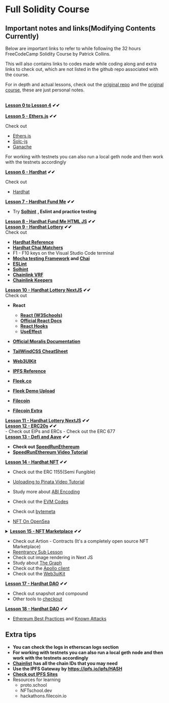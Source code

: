 # **Full Solidity Course**

## **Important notes and links(Modifying Contents Currently)**

Below are important links to refer to while following the 32 hours FreeCodeCamp Solidity Course by Patrick Collins.

This will also contains links to codes made while coding along and extra links to check out, which are not listed in the github repo associated with the course.

For in depth and actual lessons, check out the [original repo](https://github.com/smartcontractkit/full-blockchain-solidity-course-js) and the [original course](https://www.youtube.com/watch?v=gyMwXuJrbJQ), these are just personal notes.

<br>
<div><b><u>Lesson 0 to Lesson 4</u> ✔✔</b></div>
<br>
<div><b><u>Lesson 5 - Ethers.js</u> ✔✔</b></div>

Check out

- [Ethers.js](https://docs.ethers.io/v5/getting-started/)
- [Solc-js](https://github.com/ethereum/solc-js)
- [Ganache](https://trufflesuite.com/ganache/)

For working with testnets you can also run a local geth node and then work with the testnets accordingly

<div><b><u>Lesson 6 - Hardhat</u> ✔✔</b></div>

Check out

- [Hardhat]()

<div><b><u>Lesson 7 - Hardhat Fund Me</u> ✔✔</b></div>

- Try **[Solhint](https://www.npmjs.com/package/solhint)** **, Eslint and practice testing**

<div><b><u>Lesson 8 - Hardhat Fund Me HTML JS</u> ✔✔</b></div>
<div><b><u>Lesson 9 - Hardhat Lottery</u> ✔✔</b></div>
Check out

- **[Hardhat Reference]()**
- **[Hardhat Chai Matchers](https://hardhat.org/hardhat-chai-matchers/docs/overview)**
- F1 - F10 keys on the Visual Studio Code terminal
- **[Mocha testing Framework](https://mochajs.org/) and [Chai](https://www.chaijs.com/)**
- **[ESLint](https://eslint.org/docs/latest/)**
- **[Solhint](https://github.com/protofire/solhint)**
- **[Chainlink VRF](https://vrf.chain.link)**
- **[Chainlink Keepers](https://keepers.chain.link)**
<div><b><u>Lesson 10 - Hardhat Lottery NextJS</u> ✔✔</b></div>
Check out

- **React**

  - **[React (W3Schools)](https://www.w3schools.com/REACT/DEFAULT.ASP)**
  - **[Official React Docs](https://reactjs.org/docs/getting-started.html)**
  - **[React Hooks](https://reactjs.org/docs/hooks-intro.html)**
  - **[UseEffect](https://reactjs.org/docs/hooks-effect.html)**

- **[Official Moralis Documentation](https://docs.moralis.io/)**

- **[TailWindCSS CheatSheet](https://nerdcave.com/tailwind-cheat-sheet)**

- **[Web3UIKit](https://github.com/web3ui/web3uikit)**
- **[IPFS Reference](https://protocol-labs.gitbook.io/launchpad-curriculum/launchpad-learning-resources/protocol-labs-network/os-contributing)**

- **[Fleek.co](https://fleek.co/)**
- **[Fleek Demo Upload](https://youtu.be/gyMwXuJrbJQ?t=66363)**
- **[Filecoin](http://filecoin.io/)**
- **[Filecoin Extra](https://bit.ly/PL-Launchpad)**

<div><b><u>Lesson 11 - Hardhat Lottery NextJS</u> ✔✔</b></div>
<div><b><u>Lesson 12 - ERC20s</u> ✔✔</b></div>
- Check out EIPs and ERCs
- Check out the ERC 677
<div><b><u>Lesson 13 - Defi and Aave</u> ✔✔</b></div>

- **Check out [SpeedRunEthereum](https://speedrunethereum.org/)**
- **[SpeedRunEthereum Video Tutorial](https://youtu.be/gyMwXuJrbJQ?t=73155)**
<div><b><u>Lesson 14 - Hardhat NFT</u> ✔✔</b></div>

- Check out the ERC 1155(Semi Fungible)

- [Uploading to Pinata Video Tutorial](https://youtu.be/gyMwXuJrbJQ?t=77618)

- Study more about [ABI Encoding](https://docs.soliditylang.org/en/v0.8.16/units-and-global-variables.html?highlight=encoding#abi-encoding-and-decoding-functions)

- Check out the [EVM Codes](https://www.evm.codes/)

- Check out [bytemeta](https://bytemeta.vip/)

- [NFT On OpenSea](https://youtu.be/gyMwXuJrbJQ?t=84771)

<div><b><u><details><summary>Lesson 15 - NFT Marketplace</u> ✔✔</b></div>

- Check out Artion - Contracts (It's a completely open source NFT Marketplace)
- [Reentrancy Sub Lesson](https://youtu.be/gyMwXuJrbJQ?t=86826)
- Check out image rendering in Next JS
- Study about [The Graph](https://spec.graphql.org/)
- Check out the [Apollo client](https://www.apollographql.com/docs/react/)
- Check out the [Web3uiKit](https://web3ui.github.io/web3uikit/?path=/story/1-web3-blockie--custom-seed)

<div><b><u>Lesson 17 - Hardhat DAO</u> ✔✔</b></div>
</details></summary>

- Check out snapshot and compound
- Other tools to [checkout](https://youtu.be/gyMwXuJrbJQ?t=108026)

<div><b><u>Lesson 18 - Hardhat DAO</u> ✔✔</b></div>

- [Ethereum Best Practices](https://consensys.github.io/smart-contract-best-practices/) and [Known Attacks](https://ethereum-contract-security-techniques-and-tips.readthedocs.io/en/latest/known_attacks/)

## **Extra tips**

- **You can check the logs in etherscan logs section**
- **For working with testnets you can also run a local geth node and then work with the testnets accordingly**
- **[Chainlist](https://chainlist.org/)** **has all the chain IDs that you may need**
- **Use the IPFS Gateway by https://ipfs.io/ipfs/HASH**
- **[Check out IPFS Sites](https://project-awesome.org/ipfs/awesome-ipfs)**
- Resources for learning
  - proto.school
  - NFTschool.dev
  - hackathons.filecoin.io
